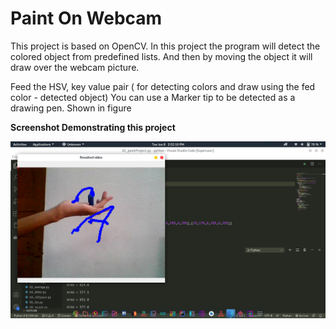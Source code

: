 # Paint On Webcam

This project is based on OpenCV.
In this project the program will detect the colored object from predefined lists.
And then by moving the object it will draw over the webcam picture.

Feed the HSV, key value pair ( for detecting colors and draw using the fed color - detected object)
You can use a Marker tip to be detected as a drawing pen. Shown in figure

<b>Screenshot Demonstrating this project</b>

<img src="Screenshot from 2021-06-08 14-52-10.png">
